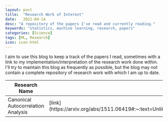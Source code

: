 ```yaml
---
layout: post
title:  "Research Work of Interest"
date:   2021-04-14
desc: "A repository of the papers I've read and currently reading."
keywords: "statistics, machine learning, research, papers"
categories: [Science]
tags: [ML, Research]
icon: icon-html
---
```


I aim to use this blog to keep a track of the papers I read, sometimes with a link to my implementation/interpretation of the research work done within. I'll try to maintain this blog as frequently as possible, but the blog may not contain a complete repository of research work with which I am up to date.

<table id="table_id" class="display">
    <colgroup>
        <col width="60%" />
        <col width="10%" />
        <col width="15%" />
        <col width="15%" />
    </colgroup>
    <thead>
        <tr class="header">
            <th>Research Name</th>
            <th>Link</th>
            <th>Read (Yes/No)</th>
            <th>Implementation/Interpretation (if exists)</th>
        </tr>
    </thead>
    <tbody>
        <tr>
            <td markdown="span">Canonical Autocorrelation Analysis</td>
            <td markdown="span">[link](https://arxiv.org/abs/1511.06419#:~:text=Unlike%20CCA%2C%20which%20finds%20correlations,just%20one%20set%20of%20variables.)</td>
            <td markdown="span">Yes</td>
            <td markdown="span"> - </td>
        </tr>
    </tbody>
</table>
